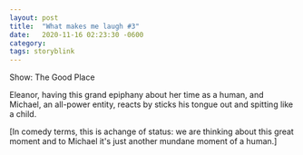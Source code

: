 ```yaml
---
layout: post
title:  "What makes me laugh #3"
date:   2020-11-16 02:23:30 -0600
category: 
tags: storyblink
---
```

Show: The Good Place

Eleanor, having this grand epiphany about her time as a human, and Michael, an all-power entity, reacts by sticks his tongue out and spitting like a child. 

[In comedy terms, this is achange of status: we are thinking about this great moment and to Michael it's just another mundane moment of a human.]